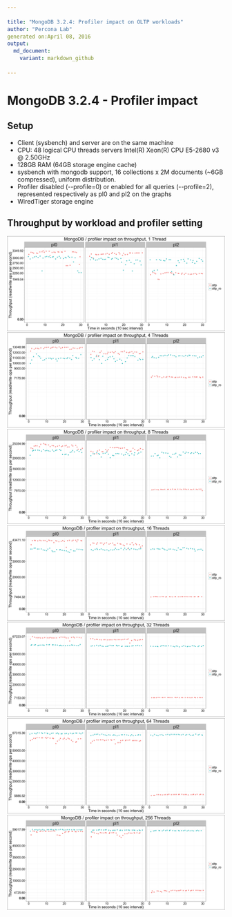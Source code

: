 ```yaml
---

title: "MongoDB 3.2.4: Profiler impact on OLTP workloads"
author: "Percona Lab"
generated on:April 08, 2016
output:
  md_document:
    variant: markdown_github

---
```



# MongoDB 3.2.4 - Profiler impact 

## Setup

* Client (sysbench) and server are on the same machine
* CPU: 48 logical CPU threads servers Intel(R) Xeon(R) CPU E5-2680 v3 @ 2.50GHz
* 128GB RAM (64GB storage engine cache)
* sysbench with mongodb support, 16 collections x 2M documents (~6GB compressed), uniform distribution. 
* Profiler disabled (--profile=0) or enabled for all queries (--profile=2), represented respectively as pl0 and pl2 on the graphs
* WiredTiger storage engine

## Throughput by workload and profiler setting 

![plot of chunk perthreads](figure/perthreads-1.png)![plot of chunk perthreads](figure/perthreads-2.png)![plot of chunk perthreads](figure/perthreads-3.png)![plot of chunk perthreads](figure/perthreads-4.png)![plot of chunk perthreads](figure/perthreads-5.png)![plot of chunk perthreads](figure/perthreads-6.png)![plot of chunk perthreads](figure/perthreads-7.png)


